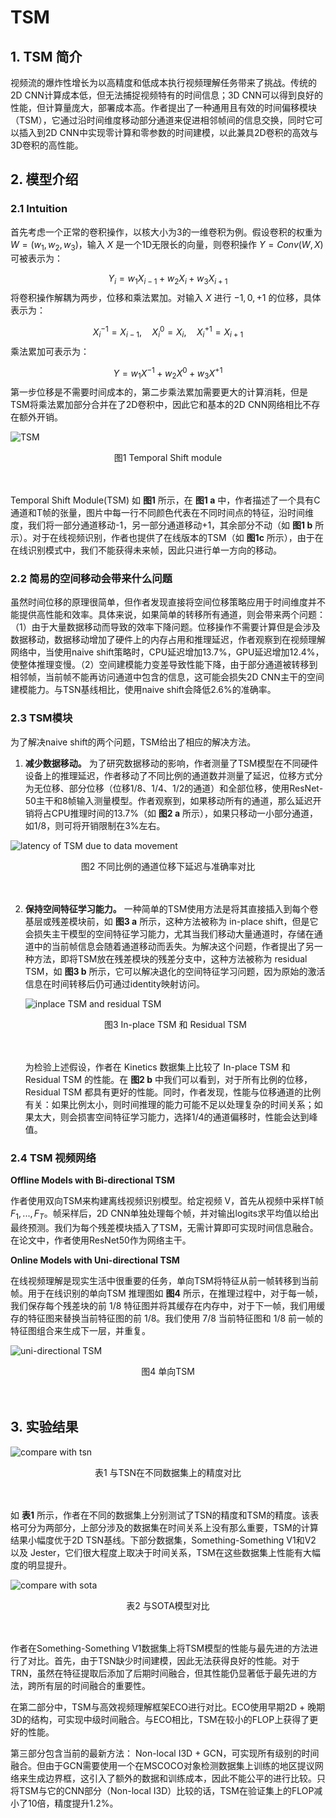 # TSM

## 1. TSM 简介

视频流的爆炸性增长为以高精度和低成本执行视频理解任务带来了挑战。传统的2D CNN计算成本低，但无法捕捉视频特有的时间信息；3D CNN可以得到良好的性能，但计算量庞大，部署成本高。作者提出了一种通用且有效的时间偏移模块（TSM），它通过沿时间维度移动部分通道来促进相邻帧间的信息交换，同时它可以插入到2D CNN中实现零计算和零参数的时间建模，以此兼具2D卷积的高效与3D卷积的高性能。

## 2. 模型介绍

### 2.1 Intuition

首先考虑一个正常的卷积操作，以核大小为3的一维卷积为例。假设卷积的权重为 $W = (w_1, w_2, w_3)$，输入 $X$ 是一个1D无限长的向量，则卷积操作 $Y = Conv(W,X)$ 可被表示为：


$$
Y_i = w_1X_{i-1} + w_2X_i + w_3X_{i+1}
$$
将卷积操作解耦为两步，位移和乘法累加。对输入 $X$ 进行 $-1, 0, +1$ 的位移，具体表示为：


$$
X^{-1}_{i} = X_{i - 1}, \quad X^{0}_{i} = X_i, \quad X^{+1}_{i} = X_{i+1}
$$
 乘法累加可表示为：


$$
Y = w_1X^{-1} + w_2X^0 + w_3X^{+1}
$$
第一步位移是不需要时间成本的，第二步乘法累加需要更大的计算消耗，但是TSM将乘法累加部分合并在了2D卷积中，因此它和基本的2D CNN网络相比不存在额外开销。

![TSM](../../../images/computer_vision/video_understanding/TSM.png)

<center>图1 Temporal Shift module</center><br></br>

Temporal Shift Module(TSM) 如 **图1** 所示，在 **图1 a** 中，作者描述了一个具有C通道和T帧的张量，图片中每一行不同颜色代表在不同时间点的特征，沿时间维度，我们将一部分通道移动-1，另一部分通道移动+1，其余部分不动（如 **图1 b** 所示）。对于在线视频识别，作者也提供了在线版本的TSM（如 **图1c** 所示），由于在在线识别模式中，我们不能获得未来帧，因此只进行单一方向的移动。

### 2.2 简易的空间移动会带来什么问题

虽然时间位移的原理很简单，但作者发现直接将空间位移策略应用于时间维度并不能提供高性能和效率。具体来说，如果简单的转移所有通道，则会带来两个问题：（1）由于大量数据移动而导致的效率下降问题。位移操作不需要计算但是会涉及数据移动，数据移动增加了硬件上的内存占用和推理延迟，作者观察到在视频理解网络中，当使用naive shift策略时，CPU延迟增加13.7%，GPU延迟增加12.4%，使整体推理变慢。（2）空间建模能力变差导致性能下降，由于部分通道被转移到相邻帧，当前帧不能再访问通道中包含的信息，这可能会损失2D CNN主干的空间建模能力。与TSN基线相比，使用naive shift会降低2.6%的准确率。

### 2.3 TSM模块

为了解决naive shift的两个问题，TSM给出了相应的解决方法。

1. **减少数据移动。** 为了研究数据移动的影响，作者测量了TSM模型在不同硬件设备上的推理延迟，作者移动了不同比例的通道数并测量了延迟，位移方式分为无位移、部分位移（位移1/8、1/4、1/2的通道）和全部位移，使用ResNet-50主干和8帧输入测量模型。作者观察到，如果移动所有的通道，那么延迟开销将占CPU推理时间的13.7%（如 **图2 a** 所示），如果只移动一小部分通道，如1/8，则可将开销限制在3%左右。

![latency of TSM due to data movement](../../../images/computer_vision/video_understanding/latency_data_movement.png)

<center>图2 不同比例的通道位移下延迟与准确率对比</center><br></br>

2. **保持空间特征学习能力。** 一种简单的TSM使用方法是将其直接插入到每个卷基层或残差模块前，如 **图3 a** 所示，这种方法被称为 in-place shift，但是它会损失主干模型的空间特征学习能力，尤其当我们移动大量通道时，存储在通道中的当前帧信息会随着通道移动而丢失。为解决这个问题，作者提出了另一种方法，即将TSM放在残差模块的残差分支中，这种方法被称为 residual TSM，如 **图3 b** 所示，它可以解决退化的空间特征学习问题，因为原始的激活信息在时间转移后仍可通过identity映射访问。 

   ![inplace TSM and residual TSM](../../../images/computer_vision/video_understanding/residual_TSM.png)

   <center>图3 In-place TSM 和 Residual TSM</center><br></br>

   为检验上述假设，作者在 Kinetics 数据集上比较了 In-place TSM 和 Residual TSM 的性能。在 **图2 b** 中我们可以看到，对于所有比例的位移，Residual TSM 都具有更好的性能。同时，作者发现，性能与位移通道的比例有关：如果比例太小，则时间推理的能力可能不足以处理复杂的时间关系；如果太大，则会损害空间特征学习能力，选择1/4的通道偏移时，性能会达到峰值。

### 2.4 TSM 视频网络

**Offline Models with Bi-directional TSM** 

作者使用双向TSM来构建离线视频识别模型。给定视频 V，首先从视频中采样T帧 $F_1, ..., F_T$。帧采样后，2D CNN单独处理每个帧，并对输出logits求平均值以给出最终预测。我们为每个残差模块插入了TSM，无需计算即可实现时间信息融合。在论文中，作者使用ResNet50作为网络主干。

**Online Models with Uni-directional TSM**

在线视频理解是现实生活中很重要的任务，单向TSM将特征从前一帧转移到当前帧。用于在线识别的单向TSM 推理图如 **图4** 所示，在推理过程中，对于每一帧，我们保存每个残差块的前 1/8 特征图并将其缓存在内存中，对于下一帧，我们用缓存的特征图来替换当前特征图的前 1/8。我们使用 7/8 当前特征图和 1/8 前一帧的特征图组合来生成下一层，并重复。

![uni-directional TSM](../../../images/computer_vision/video_understanding/uni_directional_TSM.png)

<center>图4 单向TSM</center><br></br>

## 3. 实验结果

![compare with tsn](../../../images/computer_vision/video_understanding/compare_with_tsn.png)

<center>表1 与TSN在不同数据集上的精度对比</center><br></br>

如 **表1** 所示，作者在不同的数据集上分别测试了TSN的精度和TSM的精度。该表格可分为两部分，上部分涉及的数据集在时间关系上没有那么重要，TSM的计算结果小幅度优于2D TSN基线。下部分数据集，Something-Something V1和V2 以及 Jester，它们很大程度上取决于时间关系，TSM在这些数据集上性能有大幅度的明显提升。

![compare with sota](../../../images/computer_vision/video_understanding/compare_with_sota.png)

<center>表2 与SOTA模型对比</center><br></br>

作者在Something-Something V1数据集上将TSM模型的性能与最先进的方法进行了对比。首先，由于TSN缺少时间建模，因此无法获得良好的性能。对于 TRN，虽然在特征提取后添加了后期时间融合，但其性能仍显著低于最先进的方法，跨所有层的时间融合的重要性。

在第二部分中，TSM与高效视频理解框架ECO进行对比。ECO使用早期2D + 晚期3D的结构，可实现中级时间融合。与ECO相比，TSM在较小的FLOP上获得了更好的性能。

第三部分包含当前的最新方法： Non-local I3D + GCN，可实现所有级别的时间融合。但由于GCN需要使用一个在MSCOCO对象检测数据集上训练的地区提议网络来生成边界框，这引入了额外的数据和训练成本，因此不能公平的进行比较。只将TSM与它的CNN部分（Non-local I3D）比较的话，TSM在验证集上的FLOP减小了10倍，精度提升1.2%。 

